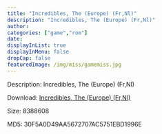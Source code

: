 ```yaml
---
title: "Incredibles, The (Europe) (Fr,Nl)"
description: "Incredibles, The (Europe) (Fr,Nl)"
author: 
categories: ["game","rom"]
date: 
displayInList: true
displayInMenu: false
dropCap: false
featuredImage: /img/miss/gamemiss.jpg
---
```


Description: Incredibles, The (Europe) (Fr,Nl)

Download: <a style="text-decoration:underline;" href="https://mega.nz/#!CPQGAKIB!kZOx-3B_-J5pmXcoWVe9kXKqBxsaq_CfVdTrLBSVq8g" target = "_blank" rel = "nofollow" > Incredibles, The (Europe) (Fr,Nl)</a>

Size: 8388608

MD5: 30F5A0D49AA5672707AC5751EBD1996E

